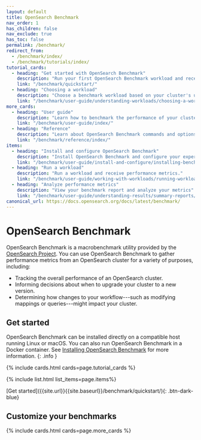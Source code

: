 ```yaml
---
layout: default
title: OpenSearch Benchmark
nav_order: 1
has_children: false
nav_exclude: true
has_toc: false
permalink: /benchmark/
redirect_from:
  - /benchmark/index/
  - /benchmark/tutorials/index/
tutorial_cards:
  - heading: "Get started with OpenSearch Benchmark"
    description: "Run your first OpenSearch Benchmark workload and receive performance metrics"
    link: "/benchmark/quickstart/"
  - heading: "Choosing a workload"
    description: "Choose a benchmark workload based on your cluster's use case"
    link: "/benchmark/user-guide/understanding-workloads/choosing-a-workload/"
more_cards: 
  - heading: "User guide"
    description: "Learn how to benchmark the performance of your cluster"
    link: "/benchmark/user-guide/index/"
  - heading: "Reference"
    description: "Learn about OpenSearch Benchmark commands and options"
    link: "/benchmark/reference/index/"
items:
  - heading: "Install and configure OpenSearch Benchmark"
    description: "Install OpenSearch Benchmark and configure your experience"
    link: "/benchmark/user-guide/install-and-configure/installing-benchmark/"
  - heading: "Run a workload"
    description: "Run a workload and receive performance metrics." 
    link: "/benchmark/user-guide/working-with-workloads/running-workloads/"
  - heading: "Analyze performance metrics"
    description: "View your benchmark report and analyze your metrics"  
    link: "/benchmark/user-guide/understanding-results/summary-reports/"
canonical_url: https://docs.opensearch.org/docs/latest/benchmark/
---
```


# OpenSearch Benchmark

OpenSearch Benchmark is a macrobenchmark utility provided by the [OpenSearch Project](https://github.com/opensearch-project). You can use OpenSearch Benchmark to gather performance metrics from an OpenSearch cluster for a variety of purposes, including:

- Tracking the overall performance of an OpenSearch cluster.
- Informing decisions about when to upgrade your cluster to a new version.
- Determining how changes to your workflow---such as modifying mappings or queries---might impact your cluster.

## Get started

OpenSearch Benchmark can be installed directly on a compatible host running Linux or macOS. You can also run OpenSearch Benchmark in a Docker container. See [Installing OpenSearch Benchmark]({{site.url}}{{site.baseurl}}/benchmark/installing-benchmark/) for more information.
{: .info }

{% include cards.html cards=page.tutorial_cards %}

{% include list.html list_items=page.items%}

<span class="centering-container">
[Get started]({{site.url}}{{site.baseurl}}/benchmark/quickstart/){: .btn-dark-blue}
</span>

## Customize your benchmarks

{% include cards.html cards=page.more_cards %}








